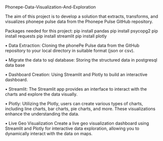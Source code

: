 Phonepe-Data-Visualization-And-Exploration

The aim of this project is to develop a solution that extracts, transforms, and visualizes phonepe pulse data from the Phonepe Pulse GitHub repository.

Packages needed for this project:
  pip install pandas
  pip install psycopg2 
  pip install requests
  pip install streamlit
  pip install plotly

•	Data Extraction:
          Cloning the phonePe Pulse data from the GitHub repository to your local directory in suitable format (json or csv).

•	Migrate the data to sql database:
             Storing the structured data in postgresql data base

•	Dashboard Creation:
           Using Streamlit and Plotly to build an interactive dashboard.

•	Streamlit:
           The Streamlit app provides an  interface to interact with the charts and explore the data visually.

•	Plotly:
            Utilizing the Plotly, users can create various types of charts, including line charts, bar  charts, pie charts, and more.
           These visualizations enhance the understanding the data.

•	Live Geo Visualization
          Create a live geo visualization dashboard using Streamlit and Plotly for interactive data exploration, allowing you to dynamically interact with the data on maps.


